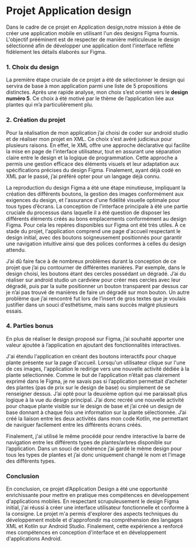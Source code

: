 # Projet Application design

Dans le cadre de ce projet en Application design,notre mission à étée de créer une application mobile en utilisant l'un des designs Figma fournis.
L'objectif prééminent est de respecter de manière méticuleuse le design sélectionné afin de développer une application dont l'interface reflète fidèlement les détails élaborés sur Figma.


### 1. Choix du design

La première étape cruciale de ce projet a été de sélectionner le design qui servira de base à mon application parmi une liste de 5 propositions distinctes. Après une rapide analyse, mon choix s’est orienté vers le **design numéro 5**. Ce choix à été motivé par le thème de l’application liée aux plantes qui m’a particulièrement plu.

### 2. Création du projet

Pour la réalisation de mon application j’ai choisi de coder sur android studio et de réaliser mon projet en XML.
Ce choix s'est avéré judicieux pour plusieurs raisons. En effet, le XML offre une approche déclarative qui facilite la mise en page de l'interface utilisateur, tout en assurant une séparation claire entre le design et la logique de programmation. Cette approche a permis une gestion efficace des éléments visuels et leur adaptation aux spécifications précises du design Figma. Finalement, ayant déjà codé en XML par le passé, j’ai préféré opter pour un langage déjà connu.

La reproduction du design Figma a été une étape minutieuse, impliquant la création des différents boutons, la gestion des images conformément aux exigences du design, et l'assurance d'une fidélité visuelle optimale pour tous types d’écrans. 
La conception de l'interface principale à été une partie cruciale du processus dans laquelle il a été question de disposer les différents éléments créés au bons emplacements conformément au design Figma. Pour cela les repères disponibles sur Figma ont été très utiles.
À ce stade du projet, l'application comprend une page d'accueil respectant le design initial, avec des boutons soigneusement positionnés pour garantir une navigation intuitive ainsi que des polices conformes à celles du design attendu. 

J’ai dû faire face à de nombreux problèmes durant  la conception de ce projet que j’ai pu contourner de différentes manières. Par exemple, dans le design choisi, les boutons étant des cercles possédant un dégradé. J’ai du réaliser sur android studio un cardview pour créer mes cercles avec leur dégradé, puis par la suite positionner un bouton transparent par dessus car je n’ai pas trouvé de manières de faire un dégradé sur mon bouton. Un autre problème que j’ai rencontré fut lors de l’insert de gros  textes que je voulais justifier dans un souci d'esthétisme, mais sans succès malgré plusieurs essais.


### 4. Parties bonus

En plus de réaliser le design proposé sur Figma, j’ai souhaité apporter une valeur ajoutée à l’application en ajoutant des fonctionnalités interactives.

J'ai étendu l'application en créant des boutons interactifs pour chaque plante présente sur la page d'accueil. Lorsqu'un utilisateur clique sur l'une de ces images, l'application le redirige vers une nouvelle activité dédiée à la plante sélectionnée. 
Comme le but de l’application n’était pas clairement exprimé dans le Figma, je ne savais pas si l’application permettait d’acheter des plantes (pas de prix sur le design de base) ou simplement de se renseigner dessus. 
J’ai opté pour la deuxième option qui me paraissait plus logique à la vue du design principal. 
J’ai donc recréé une nouvelle activité pour chaque plante visible sur le design de base et j’ai créé un design de base donnant à chaque fois une information sur la plante sélectionnée. 
J’ai créé la liaison entre les deux activités dans mon code Kotlin, me permettant de naviguer facilement entre les différents écrans créés. 

Finalement, j'ai utilisé le même procédé pour rendre interactive la barre de navigation entre les différents types de plantes/arbres disponible sur l’application. 
Dans un souci de cohérence j’ai gardé le même design pour tous les types de plantes et j’ai donc uniquement changé le nom et l’image des différents types.

### Conclusion

En conclusion, ce projet d’Application Design a été une opportunité enrichissante pour mettre en pratique mes compétences en développement d'applications mobiles. En respectant scrupuleusement le design Figma initial, j'ai réussi à créer une interface utilisateur fonctionnelle et conforme à la consigne.  Le projet m'a permis d'explorer des aspects techniques du développement mobile et d'approfondir ma compréhension des langages XML et Kotlin sur Android Studio. Finalement, cette expérience a renforcé mes compétences en conception d'interface et en développement d'applications Android.
